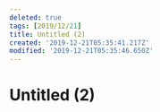 ```yaml
---
deleted: true
tags: [2019/12/21]
title: Untitled (2)
created: '2019-12-21T05:35:41.217Z'
modified: '2019-12-21T05:35:46.650Z'
---
```


# Untitled (2)
